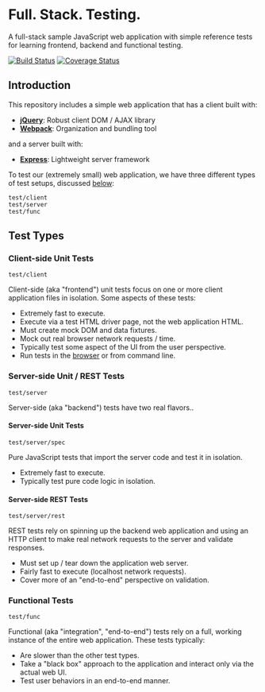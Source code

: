 Full. Stack. Testing.
=====================

A full-stack sample JavaScript web application with simple reference tests
for learning frontend, backend and functional testing.

[![Build Status][trav_img]][trav_site]
[![Coverage Status][cov_img]][cov_site]

## Introduction

This repository includes a simple web application that has a client built with:

* **[jQuery](http://jquery.com/)**: Robust client DOM / AJAX library
* **[Webpack](http://webpack.github.io/)**: Organization and bundling tool

and a server built with:

* **[Express](http://expressjs.com/)**: Lightweight server framework

To test our (extremely small) web application, we have three different types
of test setups, discussed [below](#test-types):

```
test/client
test/server
test/func
```

## Test Types

### Client-side Unit Tests

`test/client`

Client-side (aka "frontend") unit tests focus on one or more client application
files in isolation. Some aspects of these tests:

* Extremely fast to execute.
* Execute via a test HTML driver page, not the web application HTML.
* Must create mock DOM and data fixtures.
* Mock out real browser network requests / time.
* Typically test some aspect of the UI from the user perspective.
* Run tests in the [browser](http://127.0.0.1:3001/test/client/test.html)
  or from command line.


### Server-side Unit / REST Tests

`test/server`

Server-side (aka "backend") tests have two real flavors..

#### Server-side Unit Tests

`test/server/spec`

Pure JavaScript tests that import the server code and test it in isolation.

* Extremely fast to execute.
* Typically test pure code logic in isolation.

#### Server-side REST Tests

`test/server/rest`

REST tests rely on spinning up the backend web application and using an HTTP
client to make real network requests to the server and validate responses.

* Must set up / tear down the application web server.
* Fairly fast to execute (localhost network requests).
* Cover more of an "end-to-end" perspective on validation.


### Functional Tests

`test/func`

Functional (aka "integration", "end-to-end") tests rely on a full, working
instance of the entire web application. These tests typically:

* Are slower than the other test types.
* Take a "black box" approach to the application and interact only via the
  actual web UI.
* Test user behaviors in an end-to-end manner.


[trav]: https://travis-ci.org/
[trav_img]: https://api.travis-ci.org/FormidableLabs/full-stack-testing.svg
[trav_site]: https://travis-ci.org/FormidableLabs/full-stack-testing
[cov]: https://coveralls.io
[cov_img]: https://img.shields.io/coveralls/FormidableLabs/full-stack-testing.svg
[cov_site]: https://coveralls.io/r/FormidableLabs/full-stack-testing
